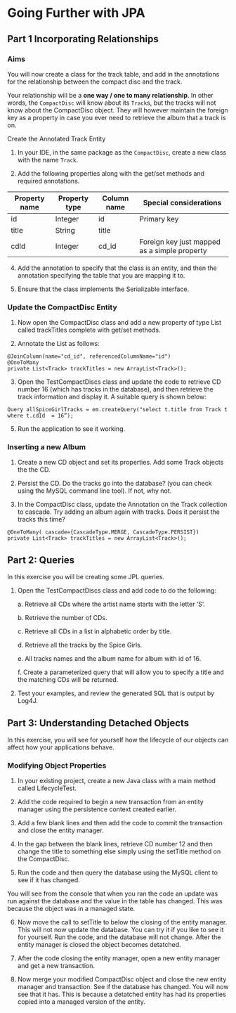 # Going Further with JPA


## Part 1 Incorporating Relationships

### Aims
You will now create a class for the track table, and add in the annotations for the relationship between the compact disc and the track.

Your relationship will be a **one way / one to many relationship**. In other words, the `CompactDisc` will know about its `Track`s, but the tracks will not know about the CompactDisc object. They will however maintain the foreign key as a property in case you ever need to retrieve the album that a track is on.

Create the Annotated Track Entity
1.	In your IDE, in the same package as the `CompactDisc`, create a new class with the name `Track`.

2.	Add the following properties along with the get/set methods and required annotations.

| Property name | Property type | Column name |Special considerations |
---|---|---|---
| id	   |Integer| id | Primary key 
| title |String | title | |
|cdId | Integer | cd_id | Foreign key just mapped as a simple property |

4.	Add the annotation to specify that the class is an entity, and then the annotation specifying the table that you are mapping it to.

5.	Ensure that the class implements the Serializable interface.

### Update the CompactDisc Entity

1.	Now open the CompactDisc class and add a new property of type List<Track> called trackTitles complete with get/set methods.

2.	Annotate the List as follows:

```
@JoinColumn(name="cd_id", referencedColumnName="id")
@OneToMany
private List<Track> trackTitles = new ArrayList<Track>();
```


3.	Open the TestCompactDiscs class and update the code to retrieve CD number 16 (which has tracks in the database), and then retrieve the track information and display it. A suitable query is shown below:

```
Query allSpiceGirlTracks = em.createQuery("select t.title from Track t where t.cdId  = 16”);
```

5.	Run the application to see it working.


### Inserting a new Album

1.	Create a new CD object and set its properties. Add some Track objects the the CD.

2.	Persist the CD. Do the tracks go into the database? (you can check using the MySQL command line tool). If not, why not. 

3.	In the CompactDisc class, update the Annotation on the Track collection to cascade. Try adding an album again with tracks. Does it persist the tracks this time?

```
@OneToMany( cascade={CascadeType.MERGE, CascadeType.PERSIST})
private List<Track> trackTitles = new ArrayList<Track>();
```



## Part 2: Queries
In this exercise you will be creating some JPL queries.

1.	Open the TestCompactDiscs class and add code to do the following:
    
    a.	Retrieve all CDs where the artist name starts with the letter ‘S’.

    b.	Retrieve the number of CDs.

    c.	Retrieve all CDs in a list in alphabetic order by title.

    d.	Retrieve all the tracks by the Spice Girls.

    e.	All tracks names and the album name for album with id of 16.

    f.	Create a parameterized query that will allow you to specify a title and the matching CDs will be returned.

2.	Test your examples, and review the generated SQL that is output by Log4J.


## Part 3: Understanding Detached Objects
In this exercise, you will see for yourself how the lifecycle of our objects can affect how your applications behave.

### Modifying Object Properties
1.	In your existing project, create a new Java class with a main method called LifecycleTest.

2.	Add the code required to begin a new transaction from an entity manager using the persistence context created earlier.

3.	Add a few blank lines and then add the code to commit the transaction and close the entity manager.

4.	In the gap between the blank lines, retrieve CD number 12 and then change the title to something else simply using the setTitle method on the CompactDisc. 

5.	Run the code and then query the database using the MySQL client to see if it has changed. 

You will see from the console that when you ran the code an update was run against the database and the value in the table has changed. This was because the object was in a  managed state.

6.	Now move the call to setTitle to below the closing of the entity manager. This will not now update the database. You can try it if you like to see it for yourself. Run the code, and the database will not change. After the entity manager is closed the object becomes detatched.

7.	After the code closing the entity manager, open a new entity manager and get a new transaction.

8.	Now merge your modified CompactDisc object and close the new entity manager and transaction. See if the database has changed. You will now see that it has. This is because a detatched entity has had its properties copied into a managed version of the entity.

